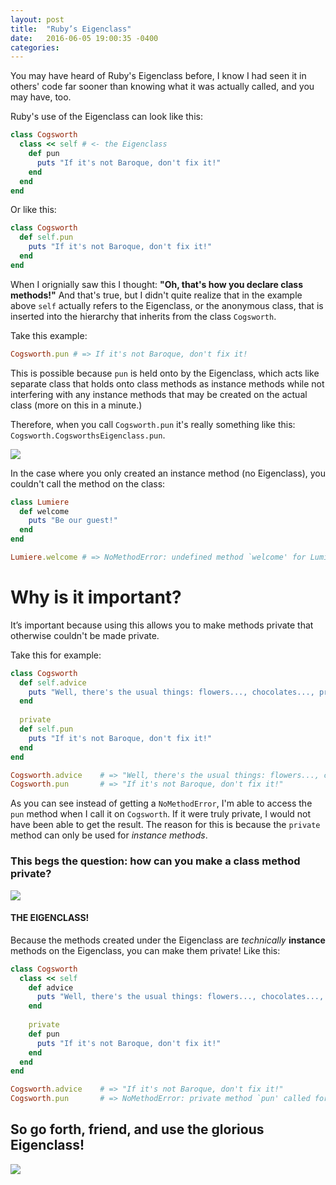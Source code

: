 ```yaml
---
layout: post
title:  "Ruby’s Eigenclass"
date:   2016-06-05 19:00:35 -0400
categories: 
---
```


You may have heard of Ruby's Eigenclass before, I know I had seen it in others' code far sooner than knowing what it was actually called, and you may have, too. 

Ruby's use of the Eigenclass can look like this:

```ruby
class Cogsworth
  class << self # <- the Eigenclass 
    def pun
      puts "If it's not Baroque, don't fix it!"
    end
  end
end
```
Or like this:

```ruby
class Cogsworth
  def self.pun
    puts "If it's not Baroque, don't fix it!"
  end
end
```
When I orignially saw this I thought: **"Oh, that's how you declare class methods!"** And that's true, but I didn't quite realize that in the example above `self` actually refers to the Eigenclass, or the anonymous class, that is inserted into the hierarchy that inherits from the class `Cogsworth`. 

Take this example:

```ruby
Cogsworth.pun # => If it's not Baroque, don't fix it!
```

This is possible because `pun` is held onto by the Eigenclass, which acts like separate class that holds onto class methods as instance methods while not interfering with any instance methods that may be created on the actual class (more on this in a minute.) 

Therefore, when you call `Cogsworth.pun` it's really something like this: `Cogsworth.CogsworthsEigenclass.pun`. 

![](http://25.media.tumblr.com/tumblr_ly19a98C3Q1qduy16o1_500.gif)

In the case where you only created an instance method (no Eigenclass), you couldn't call the method on the class:


```ruby
class Lumiere
  def welcome
    puts "Be our guest!"
  end
end

Lumiere.welcome # => NoMethodError: undefined method `welcome' for Lumiere:Class

```


# Why is it important? 

It’s important because using this allows you to make methods private that otherwise couldn't be made private.

Take this for example:

```ruby
class Cogsworth
  def self.advice
    puts "Well, there's the usual things: flowers..., chocolates..., promises you don't intend to keep..."
  end 
  
  private
  def self.pun
    puts "If it's not Baroque, don't fix it!"
  end
end

Cogsworth.advice 	# => "Well, there's the usual things: flowers..., chocolates..., promises you don't intend to keep..."
Cogsworth.pun		# => "If it's not Baroque, don't fix it!"

```
As you can see instead of getting a `NoMethodError`, I'm able to access the `pun` method when I call it on `Cogsworth`. If it were truly private, I would not have been able to get the result. The reason for this is because the `private` method can only be used for *instance methods*. 

### This begs the question: how can you make a class method private? 
![](http://i.giphy.com/xT9DPFPfULYJHHrqN2.gif)

#### THE EIGENCLASS!
Because the methods created under the Eigenclass are *technically* **instance** methods on the Eigenclass, you can make them private! Like this:

```ruby
class Cogsworth
  class << self 
    def advice
      puts "Well, there's the usual things: flowers..., chocolates..., promises you don't intent to keep..."
    end 
  
    private
    def pun
      puts "If it's not Baroque, don't fix it!"
    end
  end
end

Cogsworth.advice 	# => "If it's not Baroque, don't fix it!"
Cogsworth.pun		# => NoMethodError: private method `pun' called for Cogsworth:Class

```


## So go forth, friend, and use the glorious Eigenclass! 

![](http://i.giphy.com/GDdlesaysfPvG.gif) 

